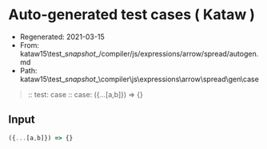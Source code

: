 # Auto-generated test cases ( Kataw )
- Regenerated: 2021-03-15
- From: kataw15\test\__snapshot__/compiler/js/expressions/arrow/spread/autogen.md
- Path: kataw15\test\__snapshot__\compiler\js\expressions\arrow\spread\gen\case
> :: test: case
> :: case: ({...[a,b]}) => {}
## Input

`````js
({...[a,b]}) => {}
`````
